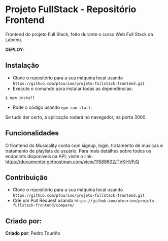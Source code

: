 # Projeto FullStack - Repositório Frontend

Frontend do projeto Full Stack, feito durante o curso Web Full Stack da Labenu.

**DEPLOY**:

## Instalação

- Clone o repositório para a sua máquina local usando `https://github.com/ptourino/projeto-fullstack-frontend.git`
- Execute o comando para instalar todas as dependências:

```
$ npm install
```

- Rode o código usando `npm run start`.

Se tudo der certo, a aplicação rodará no navegador, na porta 3000.

## Funcionalidades

O frontend do Musicality conta com signup, login, tratamento de músicas e tratamento de playlists do usuário.
Para mais detalhes sobre todos os endpoints disponíveis na API, visite o link: https://documenter.getpostman.com/view/11588602/TVKHVFjQ

## Contribuição

- Clone o repositório para a sua máquina local usando `https://github.com/ptourino/projeto-fullstack-frontend.git`
- Crie um Pull Request usando `https://github.com/ptourino/projeto-fullstack-frontend/compare/`

## Criado por:

**Criado por**: Pedro Touriño
